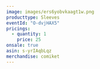 ```yaml
---
image: images/ers6yobvkaagt1w.png
producttype: Sleeves
eventId: "O-dvjHAX5"
pricings:
  - quantity: 1
    price: 25
onsale: true
asin: s-yrIAqbLqz
merchandise: comiket
---
```

